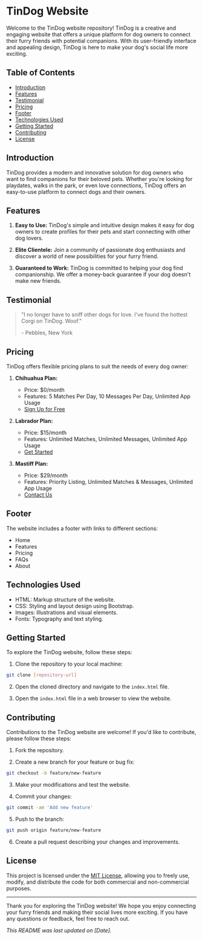 # TinDog Website

Welcome to the TinDog website repository! TinDog is a creative and engaging website that offers a unique platform for dog owners to connect their furry friends with potential companions. With its user-friendly interface and appealing design, TinDog is here to make your dog's social life more exciting.

## Table of Contents

- [Introduction](#introduction)
- [Features](#features)
- [Testimonial](#testimonial)
- [Pricing](#pricing)
- [Footer](#footer)
- [Technologies Used](#technologies-used)
- [Getting Started](#getting-started)
- [Contributing](#contributing)
- [License](#license)

## Introduction

TinDog provides a modern and innovative solution for dog owners who want to find companions for their beloved pets. Whether you're looking for playdates, walks in the park, or even love connections, TinDog offers an easy-to-use platform to connect dogs and their owners.

## Features

1. **Easy to Use:** TinDog's simple and intuitive design makes it easy for dog owners to create profiles for their pets and start connecting with other dog lovers.

2. **Elite Clientele:** Join a community of passionate dog enthusiasts and discover a world of new possibilities for your furry friend.

3. **Guaranteed to Work:** TinDog is committed to helping your dog find companionship. We offer a money-back guarantee if your dog doesn't make new friends.

## Testimonial

> "I no longer have to sniff other dogs for love. I've found the hottest Corgi on TinDog. Woof."
>
> \- Pebbles, New York

## Pricing

TinDog offers flexible pricing plans to suit the needs of every dog owner:

1. **Chihuahua Plan:**
   - Price: $0/month
   - Features: 5 Matches Per Day, 10 Messages Per Day, Unlimited App Usage
   - [Sign Up for Free](#)

2. **Labrador Plan:**
   - Price: $15/month
   - Features: Unlimited Matches, Unlimited Messages, Unlimited App Usage
   - [Get Started](#)

3. **Mastiff Plan:**
   - Price: $29/month
   - Features: Priority Listing, Unlimited Matches & Messages, Unlimited App Usage
   - [Contact Us](#)

## Footer

The website includes a footer with links to different sections:

- Home
- Features
- Pricing
- FAQs
- About

## Technologies Used

- HTML: Markup structure of the website.
- CSS: Styling and layout design using Bootstrap.
- Images: Illustrations and visual elements.
- Fonts: Typography and text styling.

## Getting Started

To explore the TinDog website, follow these steps:

1. Clone the repository to your local machine:

```bash
git clone [repository-url]
```

2. Open the cloned directory and navigate to the `index.html` file.

3. Open the `index.html` file in a web browser to view the website.

## Contributing

Contributions to the TinDog website are welcome! If you'd like to contribute, please follow these steps:

1. Fork the repository.

2. Create a new branch for your feature or bug fix:

```bash
git checkout -b feature/new-feature
```

3. Make your modifications and test the website.

4. Commit your changes:

```bash
git commit -am 'Add new feature'
```

5. Push to the branch:

```bash
git push origin feature/new-feature
```

6. Create a pull request describing your changes and improvements.

## License

This project is licensed under the [MIT License](LICENSE), allowing you to freely use, modify, and distribute the code for both commercial and non-commercial purposes.

---

Thank you for exploring the TinDog website! We hope you enjoy connecting your furry friends and making their social lives more exciting. If you have any questions or feedback, feel free to reach out.

*This README was last updated on [Date].*
